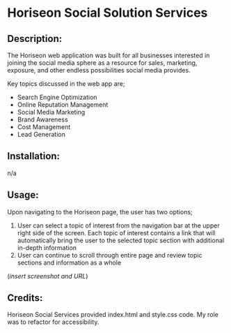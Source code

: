 # Horiseon Social Solution Services
## Description:
The Horiseon web application was built for all businesses interested in joining the social media sphere as a resource for sales, marketing, exposure, and other endless possibilities social media provides.

Key topics discussed in the web app are;
* Search Engine Optimization
* Online Reputation Management
* Social Media Marketing
* Brand Awareness
* Cost Management
* Lead Generation

## Installation: 
n/a
## Usage: 
Upon navigating to the Horiseon page, the user has two options;
1. User can select a topic of interest from the navigation bar at the upper right side of the screen. Each topic of interest contains a link that will automatically bring the user to the selected topic section with additional in-depth information
2. User can continue to scroll through entire page and review topic sections and information as a whole
   
(*insert screenshot and URL*)

## Credits: 
Horiseon Social Services provided index.html and style.css code. My role was to refactor for accessibility.

